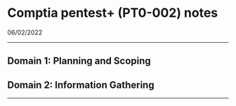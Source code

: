 # Comptia pentest+ (PT0-002) notes
06/02/2022

---

## Domain 1: Planning and Scoping

## Domain 2: Information Gathering

---
